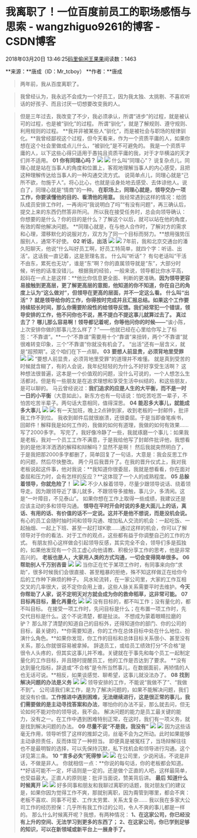 
# 我离职了！一位百度前员工的职场感悟与思索 - wangzhiguo9261的博客 - CSDN博客


2018年03月20日 13:46:25[码里偷闲王果果](https://me.csdn.net/wangzhiguo9261)阅读数：1463


**来源：**唐成（ID：Mr_tcboy）
**作者：**唐成
> 两年前，我从百度离职了。


> 我曾经认为，我永远不会成为一个好员工，因为我太独、太挑剔、不喜欢听话的好孩子、而且讨厌一切想要改变我的人。


> 但是三年过去，我改变了不少，我必须承认，所谓“进步”的过程，就是被认可的过程，也是被“驯化”的过程。
> 所谓“驯化”，就是了解规则、遵守规则、利用规则的过程。
**我并非被某些人“驯化”，而是被社会与职场的规律驯化。**我曾经鄙视这个过程，但今天看来，作为一个资质平庸的人，如果你想在这个社会里做成点儿什么，“被驯化”是不可避免的。
我是一个资质平庸的人，以下这些心得只适用于愚钝且资质平庸的我，对于才华横溢的天才们并不适用。
**01**
**你有同理心吗？**
![](https://ss.csdn.net/p?http://mmbiz.qpic.cn/mmbiz_png/b2YlTLuGbKAmDpFsoniaiceZvC4ebQGX2BevEVamql4VpoZDjNIpbBF2rNH24FSwqT16JF3EPxRFqmoErXCoP0IA/640?wx_fmt=png&wxfrom=5&wx_lazy=1)
![](https://ss.csdn.net/p?http://mmbiz.qpic.cn/mmbiz_jpg/j8pdRjibGYRCgltbEfAPhZDHGve66Tj0OXHLp6mzIGghHcPXxk2YRYg2kntL04dT3WnEHibhGcibxy3BjRqYiaNYbw/640?wx_fmt=jpeg&wxfrom=5&wx_lazy=1)
什么叫“同理心”？
说复杂点儿，同理心就是站在当事人的角度和位置上，客观地理解当事人的内心感受，且把这种理解传达给当事人的一种沟通交流方式。
说简单点儿，同理心就是“己所不欲，勿施于人”。将心比心，也就是设身处地去感受、去体谅他人。说白了，同理心就是“情商”的一种。
**在职场上，同理心就是，领导交办一项工作，你要读懂他的目的、看清他的用意。**
我经常遇到这样的情况：给团队成员安排工作时，一再询问“我说明白了吗”“有没有问题”，再三确认后，提交上来的东西仍然答非所问。
所以我在接受任务时，总会向领导确认：你想要的是什么？你的目的是什么？了解这个以后，就可以站在他的角度，有效的帮他解决问题。
**同理心就是，在与他人合作时，了解对方的需求和心理，潜移默化的说服对方，双方为了同一个目标而努力。**想用强势压服别人，通常不好使。
**02**
**听话，出活**
![](https://ss.csdn.net/p?http://mmbiz.qpic.cn/mmbiz_png/b2YlTLuGbKAmDpFsoniaiceZvC4ebQGX2BevEVamql4VpoZDjNIpbBF2rNH24FSwqT16JF3EPxRFqmoErXCoP0IA/640?wx_fmt=png)
![](https://ss.csdn.net/p?https://mmbiz.qpic.cn/mmbiz_jpg/j8pdRjibGYRCgltbEfAPhZDHGve66Tj0Ovo8IEounibDnGWJzqHlGMicKqsINIBdDNTYt2ACkxM7TgANfrcSe83ug/640?wx_fmt=jpeg)
7年前，我和北京交通台的潘久阳聊天，他说“什么叫好员工啊，好员工特简单，就四个字：听话、出活”。这话我一直记着，这是至理名言。
什么叫“听话”？
有句老话叫“干活不由东，累死也无功”，谁是“东”啊？你的直属领导就是“东”，大部分时候，听他的话准没错儿。
根据我的经验，一般来说，领导都比你水平高，起码在一点上是这样：**他比你信息更全面、判断的更准确。**因为领导更容易接触到更高层，更了解更高层的意图，他知道的你不知道，你在自己的角度上认为“这么做对”，但领导在更高的层面，并不一定这么看。
什么叫“出活”？
就是领导给你的工作，你得按时完成并且汇报总结。如果这个工作要持续较长时间，那么你需要阶段性的给领导反馈。**我们经常犯一个错误，领导安排的工作，他不问你也不说，黑不提白不提这事儿就算过去了。**
真过去了？
哪儿那么容易啊！领导都记着呢，你等他问你的时候——**“诶小陈，上次安排你做的那事儿怎么样了？”——他就已经在心里给你写上了标签：“不靠谱”。**一个“不靠谱”需要用十个“靠谱”来扭转，两个“不靠谱”就很难转变印象，三个“不靠谱”你就没有机会了。
“出活”还有一层含义，就是“超预期”。这个咱们在下一点聊。
**03**
**要想人前显贵，必须背地里受罪**
![](https://ss.csdn.net/p?http://mmbiz.qpic.cn/mmbiz_png/b2YlTLuGbKAmDpFsoniaiceZvC4ebQGX2BevEVamql4VpoZDjNIpbBF2rNH24FSwqT16JF3EPxRFqmoErXCoP0IA/640?wx_fmt=png)
![](https://ss.csdn.net/p?https://mmbiz.qpic.cn/mmbiz_jpg/j8pdRjibGYRCgltbEfAPhZDHGve66Tj0OtFUSnoNn811Zz6XcqX4VMz2oSrrHwWqEBd7eVTy2PFNLCiaIicYBsWYw/640?wx_fmt=jpeg)
“要想人前显贵，必须背地里受罪”的道理并不难懂。
就是真到受苦的时候就含糊了，有的人会说，我年纪轻轻的为什么不好好享受生活啊？
这种想法很普遍，这本是一个价值观的问题，没什么可说的，一个人想怎么生活都对。但是有一些朋友是在追求理想和享受生活中纠结的，和这些朋友，是可以聊的。
马云曾经说过：**我们追求的应是人生的大平衡，而不是一时一日的小平衡**（大意如此）。新东方也有一句话说：怕吃苦吃苦一辈子，不怕苦吃苦半辈子。两句话大意相同，值得深思。
**04**
**能忍多大事儿，就能成多大事儿**
![](https://ss.csdn.net/p?http://mmbiz.qpic.cn/mmbiz_png/b2YlTLuGbKAmDpFsoniaiceZvC4ebQGX2BevEVamql4VpoZDjNIpbBF2rNH24FSwqT16JF3EPxRFqmoErXCoP0IA/640?wx_fmt=png)
![](https://ss.csdn.net/p?https://mmbiz.qpic.cn/mmbiz_jpg/j8pdRjibGYRCgltbEfAPhZDHGve66Tj0OdAXzbBJqRC5bRDsD9iawCjiaJvjwOc3GtAnibQjaOKlSibJgbdU6vPwkSg/640?wx_fmt=jpeg)
有一天加班，晚上2点钟到家，收到老板的一封邮件，批评我工作不到位。
我收到邮件后就很崩溃，还很委屈。于是当即奋笔疾书，回邮件！解释我是如何工作的，我做的如何有道理，我做的如何有效果……写了2000多字。
写完了，我好像冷静了一些，我就琢磨一个事儿：如果我是老板，我对一个员工工作不满意，于是我给他写了封邮件批评他，我想看到的是他洋洋洒洒的解释和辩解吗？显然不是啊！
然后我就突然明白了，于是我把那2000多字都删了，简单回复了一句话，大意是：我会反思工作的问题，然后尽快整改。
两个月后我晋升了。在我的晋升仪式上，我对我老板说起这件事，他对我说：**我知道你很委屈，我就是想看看，你在面对委屈和压力时，会有怎样的反应？**这体现了一个人的成熟程度。
**05**
**总躲着领导，你就危险了！**
![](https://ss.csdn.net/p?http://mmbiz.qpic.cn/mmbiz_png/b2YlTLuGbKAmDpFsoniaiceZvC4ebQGX2BevEVamql4VpoZDjNIpbBF2rNH24FSwqT16JF3EPxRFqmoErXCoP0IA/640?wx_fmt=png)
![](https://ss.csdn.net/p?https://mmbiz.qpic.cn/mmbiz_jpg/j8pdRjibGYRCgltbEfAPhZDHGve66Tj0O8GSlN338PEIq8Krvwq9wforf1THXtalib2pYtu4zzfVcFHRPGX1lLkQ/640?wx_fmt=jpeg)
不少人躲着领导，尽量少跟领导说话、绕着领导走。因为跟领导近了事儿就多，不跟领导多接触，事儿少，多清闲。这是“一叶障目，不见泰山”。
如果你想在工作上取得一些成绩，我建议还是应该主动的多和领导沟通。
**领导在平时开会时说的多是大面儿上的话，真话、有用的话、有价值的话不一定说。这并不是他不想说，而是没机会说。**
有心的员工会随时抽时间和领导沟通、增加私人交流的机会：一起吃饭、一起抽烟、一起上下班、甚至一起打球K歌……通过这样的机会，你可以了解领导对于你的看法、对于工作的观点，这些都有益于你调整自己的工作的方式。
有朋友担心这样做会引起领导反感，其实完全不会，领导们多是孤独的，如果他发现有一个员工虚心向他请教、积极分享工作的思考，他是非常高兴的。
**老板也是人，大家用人类的方式沟通，一切会变得简单很多。**
**06**
**帮助别人千万别吝啬**
![](https://ss.csdn.net/p?http://mmbiz.qpic.cn/mmbiz_png/b2YlTLuGbKAmDpFsoniaiceZvC4ebQGX2BevEVamql4VpoZDjNIpbBF2rNH24FSwqT16JF3EPxRFqmoErXCoP0IA/640?wx_fmt=png)
![](https://ss.csdn.net/p?https://mmbiz.qpic.cn/mmbiz_jpg/j8pdRjibGYRCgltbEfAPhZDHGve66Tj0OHLr91KwpZ1X7haEO5rjTAjRYGEibb3NYia3iaudOfIWnkO9ibbKX3ibxJPA/640?wx_fmt=jpeg)
当你正在忙于某项工作时，有同事来向你“求助”，很多时候我们会很直接、甚至粗暴的拒绝，殊不知这样做正在给你今后的工作种下麻烦的种子。
风水轮流转，在一家公司里，大家的工作互相交叉的几率很大，说不定你会用上谁，这些人脉关系需要平时去维护。**今天你帮助了人家，说不定明天对方就会成为你的救命稻草，这非常可能。**
**07**
**目标再目标，量化再量化**
![](https://ss.csdn.net/p?http://mmbiz.qpic.cn/mmbiz_png/b2YlTLuGbKAmDpFsoniaiceZvC4ebQGX2BevEVamql4VpoZDjNIpbBF2rNH24FSwqT16JF3EPxRFqmoErXCoP0IA/640?wx_fmt=png)
![](https://ss.csdn.net/p?https://mmbiz.qpic.cn/mmbiz_jpg/j8pdRjibGYRCgltbEfAPhZDHGve66Tj0OdboIRiaDO4wJRsLLomGvBs6lLnHia1RstId1jfzY0RW51wg3qSQ9Ru8g/640?wx_fmt=jpeg)
没有目标的，都不叫工作；没有量化的，都不叫目标。
在接受一项工作时，先问目标是什么；在布置一项工作时，先交代目标是什么。这个不说清楚，都是扯淡。
不想成为蒙着眼睛拉磨的驴？
那么除了清楚的知道自己的目标外，还得知道你的部门、你的公司的目标，最关键的，**你需要知道，你的工作在总体目标中处在什么地位、扮演什么角色。**如果你发现，你工作的目标和总体目标关系很小、甚至没有关系，那么你就很容易被拿掉。
辞退员工，或给员工绩效打分“不合格”是很令人头疼的，但其实这事儿并不难。关键就在于事先和每个员工一起制定量化的工作目标，并且随时提醒员工，他的工作是否达到了要求。
**没有达到量化指标，辞退或“不合格”是令所当然事儿，在数据面前，再矫情的人也无话可说。**相反，如果谈感觉、聊希望，这事儿就没法办了。
**08**
**找到解决问题的办法是义务**
![](https://ss.csdn.net/p?http://mmbiz.qpic.cn/mmbiz_png/b2YlTLuGbKAmDpFsoniaiceZvC4ebQGX2BevEVamql4VpoZDjNIpbBF2rNH24FSwqT16JF3EPxRFqmoErXCoP0IA/640?wx_fmt=png)
![](https://ss.csdn.net/p?https://mmbiz.qpic.cn/mmbiz_jpg/j8pdRjibGYRCgltbEfAPhZDHGve66Tj0OvcyUOJXDK8WIO7dCQEAISxFMfxyGFiaEtNBzTU0FAs5L78Q9HMJHk9A/640?wx_fmt=jpeg)
领导安排的工作，不能说“我做不了”、“我做不到”。
公司请我们来工作，是为了解决问题的，如果不能解决问题，我们就没有价值。**工作推进中遇到困难，无法继续进行，这是很正常的事儿，我们需要做的是主动寻找答案和办法**，哪怕你的办法不妥，那么就去问，但无论如何不能对你的领导说，我不会。
解决问题的能力是员工最关键的能力，没有之一。在工作中遇到困难特别正常，在这时，我们有一项义务，就是找到解决问题的办法。
**09**
**尽量不说“不是我，我没有”**
![](https://ss.csdn.net/p?http://mmbiz.qpic.cn/mmbiz_png/b2YlTLuGbKAmDpFsoniaiceZvC4ebQGX2BevEVamql4VpoZDjNIpbBF2rNH24FSwqT16JF3EPxRFqmoErXCoP0IA/640?wx_fmt=png)
![](https://ss.csdn.net/p?https://mmbiz.qpic.cn/mmbiz_jpg/j8pdRjibGYRCgltbEfAPhZDHGve66Tj0OrmXJjyQMib9wDU84wkjSpfhgsPpZvJGdGV2RiajGHlg3fQc7sibVCp1ibA/640?wx_fmt=jpeg)
因为这些话毫无作用，领导听惯了这样的推卸之词，丝毫不会为之所动。此时如果能够主动承担责任，反而体现了一种担当。
即便真是被冤枉了，当场辩解往往也不是最明智的选择，可以先保持沉默，私下找机会和领导进行沟通。这个详见第三条。
**10**
**“言多必失”死得惨**
![](https://ss.csdn.net/p?http://mmbiz.qpic.cn/mmbiz_png/b2YlTLuGbKAmDpFsoniaiceZvC4ebQGX2BevEVamql4VpoZDjNIpbBF2rNH24FSwqT16JF3EPxRFqmoErXCoP0IA/640?wx_fmt=png)
![](https://ss.csdn.net/p?https://mmbiz.qpic.cn/mmbiz_jpg/j8pdRjibGYRCgltbEfAPhZDHGve66Tj0OmvicDs00Qe1HdYIYHjjd84Gmb1zcbj86Xg1nHQrlsdiaOGNdjPcOv63g/640?wx_fmt=jpeg)
在公司里，少说闲话，不说是非话，不做是非人。
你就相信一点：**你说的每句话，你的老板都会知道。**好话可能不一定，坏话则是一定的。还是做个正直的人吧，这样最简单，也受益最大。正直人的原则是：批评当面说，赞美背后讲。
**最后**
**知道什么时候离开**
![](https://ss.csdn.net/p?http://mmbiz.qpic.cn/mmbiz_png/b2YlTLuGbKAmDpFsoniaiceZvC4ebQGX2BevEVamql4VpoZDjNIpbBF2rNH24FSwqT16JF3EPxRFqmoErXCoP0IA/640?wx_fmt=png)
![](https://ss.csdn.net/p?http://mmbiz.qpic.cn/mmbiz_gif/9Dxc1C5qCVjohD5A35Kvm8Twu4oKicXOut2eh48F6QebI4bKiaLqqcwJcEibnt0TSb0OQOfOPnaIDDX79SNz1JLTA/0?wx_fmt=gif)
好多同事和朋友和我聊过离职的话题，我对朋友们的建议是，如果你因为觉得工作不爽，那就别离职，因为甭管到哪里，都会不爽：老板不喜欢、同事不可爱、工作太劳累、关系太复杂……
我以我在多家大公司工作的经历担保：几乎所有我工作过的公司，令人不爽的事儿都是一样的。
那么什么时候离开呢？我想，有两种情况：
**1、在这家公司，你已经没有上升的空间、无法学习到更多的东西了；**
**2、在这家公司，你已学到足够的知识，可以在新领域或新平台上一展身手了。**

